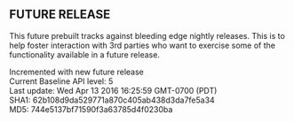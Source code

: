 ## FUTURE RELEASE
This future prebuilt tracks against bleeding edge nightly
releases. This is to help foster interaction with 3rd
parties who want to exercise some of the functionality
available in a future release.

Incremented with new future release <br />
Current Baseline API level: 5 <br />
Last update: Wed Apr 13 2016 16:25:59 GMT-0700 (PDT) <br />
SHA1: 62b108d9da529771a870c405ab438d3da7fe5a34 <br />
MD5: 744e5137bf71590f3a63785d4f0230ba <br />
